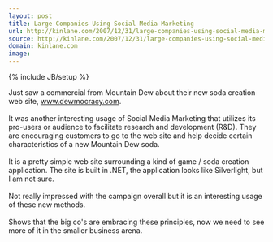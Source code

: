 ```yaml
---
layout: post
title: Large Companies Using Social Media Marketing
url: http://kinlane.com/2007/12/31/large-companies-using-social-media-marketing/
source: http://kinlane.com/2007/12/31/large-companies-using-social-media-marketing/
domain: kinlane.com
image: 
---
```

{% include JB/setup %}<p>Just saw a commercial from Mountain Dew about their new soda creation web site, <a href="http://www.dewmocracy.com/">www.dewmocracy.com</a>.<br /><br />It was another interesting usage of Social Media Marketing that utilizes its pro-users or audience to facilitate research and development (R&amp;D).    They are encouraging customers to go to the web site and help decide certain characteristics of a new Mountain Dew soda.<br /><br />It is a pretty simple web site surrounding a kind of game / soda creation application.  The site is built in .NET, the application looks like Silverlight, but I am not sure.<br /><br />Not really impressed with the campaign overall but it is an interesting usage of these new methods.  <br /><br />Shows that the big co's are embracing these principles, now we need to see more of it in the smaller business arena.</p>

